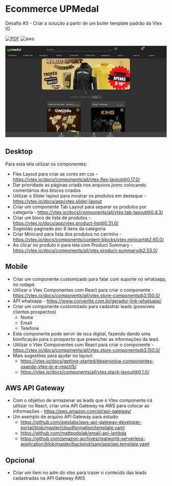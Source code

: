 # Ecommerce UPMedal
Desafio #3 - Criar a solução a partir de um boiler template padrão da Vtex IO

[![PDF](https://img.shields.io/badge/BRIEFING-EC1C24?style=for-the-badge&logo=AdobeAcrobatReader&logoColor=white)](assets/E-commerce-UPMedal.com.pdf) ![aws](https://img.shields.io/badge/Amazon_AWS-232F3E?style=for-the-badge&logo=AmazonAWS&logoColor=white)

![layout](assets/layout.jpg)

## Desktop

Para esta tela utilizar os componentes:

-  Flex Layout para criar as cores em css - https://vtex.io/docs/components/all/vtex.flex-layout@0.17.0/
- Dar prioridade as páginas criada nos arquivos.jsonc colocando comentários dos blocos criados
- Utilizar o Slider layout para mostrar os produtos em destaque - https://vtex.io/docs/app/vtex.slider-layout
- Criar um componente Tab Layout para separar os produtos por categoria - https://vtex.io/docs/components/all/vtex.tab-layout@0.4.3/
- Criar um bloco de lista de produtos - https://vtex.io/docs/app/vtex.product-list@0.31.0/
- Sugestão paginado por 8 itens da categoria
- Criar Minicard para lista dos produtos no carrinho - https://vtex.io/docs/components/content-blocks/vtex.minicart@2.60.0/
- Ao clicar no produto ir para tela com Product Summary - https://vtex.io/docs/components/all/vtex.product-summary@2.53.0/

## Mobile

- Criar um componente customizado para falar com suporte no whatsapp, no rodapé
- Utilizar o Vtex Componentes com React para criar o componente - https://vtex.io/docs/components/all/vtex.store-components@3.150.0/
- API whatsapp - https://www.convertte.com.br/gerador-link-whatsapp/
- Criar um componente customizado para cadastrar leads (possíveis clientes prospectos)
    - Nome
    - Email
    - Telefone
- Este componente pode servir de isca digital, fazendo dando uma bonificação para o prospecto que preencher as informações da lead.
- Utilizar o Vtex Componentes com React para criar o componente - https://vtex.io/docs/components/all/vtex.store-components@3.150.0/
- Mais sugestões para ajudar no layout:
    - https://vtex.io/docs/getting-started/desenvolva-componentes-usando-vtex-io-e-react/5/
    - https://vtex.io/docs/components/all/vtex.stack-layout@0.1.0/

## AWS API Gateway

- Com o objetivo de armazenar as leads que o Vtex componente irá utilizar no React, criar uma API Gateway na AWS para colocar as informações - https://aws.amazon.com/pt/api-gateway/
- Um exemplo de arquivo API Gateway para estudo:
    - https://github.com/awslabs/aws-api-gateway-developer-portal/blob/master/cloudformation/template.yaml
    - https://github.com/mattpodolak/email-api-lambda
    - https://github.com/amazon-archives/realworld-serverless-application/blob/master/backend/sam/app/api.template.yaml

## Opcional

-  Criar um item no adm do vtex para trazer o conteúdo das leads cadastradas na API Gateway AWS